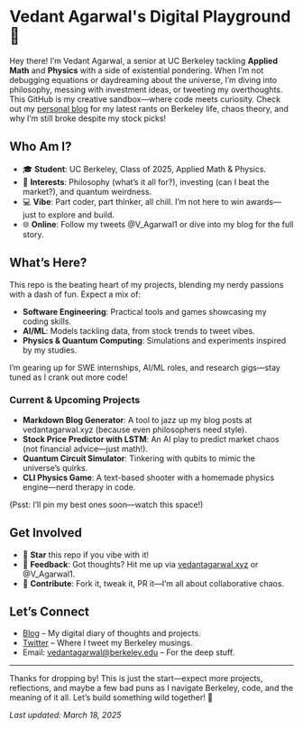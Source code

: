 # Vedant Agarwal's Digital Playground 👋

Hey there! I’m Vedant Agarwal, a senior at UC Berkeley tackling **Applied Math** and **Physics** with a side of existential pondering. When I’m not debugging equations or daydreaming about the universe, I’m diving into philosophy, messing with investment ideas, or tweeting my overthoughts. This GitHub is my creative sandbox—where code meets curiosity. Check out my [personal blog](https://vedantagarwal.xyz/) for my latest rants on Berkeley life, chaos theory, and why I’m still broke despite my stock picks!

## Who Am I?
- 🎓 **Student**: UC Berkeley, Class of 2025, Applied Math & Physics.
- 🤔 **Interests**: Philosophy (what’s it all for?), investing (can I beat the market?), and quantum weirdness.
- 💻 **Vibe**: Part coder, part thinker, all chill. I’m not here to win awards—just to explore and build.
- 🌐 **Online**: Follow my tweets @V_Agarwal1 or dive into my blog for the full story.

## What’s Here?
This repo is the beating heart of my projects, blending my nerdy passions with a dash of fun. Expect a mix of:
- **Software Engineering**: Practical tools and games showcasing my coding skills.
- **AI/ML**: Models tackling data, from stock trends to tweet vibes.
- **Physics & Quantum Computing**: Simulations and experiments inspired by my studies.

I’m gearing up for SWE internships, AI/ML roles, and research gigs—stay tuned as I crank out more code!

### Current & Upcoming Projects
- **Markdown Blog Generator**: A tool to jazz up my blog posts at vedantagarwal.xyz (because even philosophers need style).
- **Stock Price Predictor with LSTM**: An AI play to predict market chaos (not financial advice—just math!).
- **Quantum Circuit Simulator**: Tinkering with qubits to mimic the universe’s quirks.
- **CLI Physics Game**: A text-based shooter with a homemade physics engine—nerd therapy in code.

(Psst: I’ll pin my best ones soon—watch this space!)

## Get Involved
- 🌟 **Star** this repo if you vibe with it!
- 💬 **Feedback**: Got thoughts? Hit me up via [vedantagarwal.xyz](https://vedantagarwal.xyz/) or @V_Agarwal1.
- 🔧 **Contribute**: Fork it, tweak it, PR it—I’m all about collaborative chaos.



## Let’s Connect
- [Blog](https://vedantagarwal.xyz/) – My digital diary of thoughts and projects.
- [Twitter](https://twitter.com/V_Agarwal1) – Where I tweet my Berkeley musings.
- Email: [vedantagarwal@berkeley.edu](mailto:vedantagarwal2008@berkeley.edu) – For the deep stuff.

---

Thanks for dropping by! This is just the start—expect more projects, reflections, and maybe a few bad puns as I navigate Berkeley, code, and the meaning of it all. Let’s build something wild together! 🚀

*Last updated: March 18, 2025*
